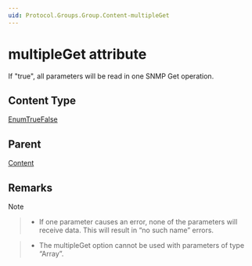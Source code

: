 ```yaml
---
uid: Protocol.Groups.Group.Content-multipleGet
---
```


# multipleGet attribute

If "true", all parameters will be read in one SNMP Get operation.

## Content Type

[EnumTrueFalse](xref:Protocol-EnumTrueFalse)

## Parent

[Content](xref:Protocol.Groups.Group.Content)

## Remarks

> [!NOTE]

> - If one parameter causes an error, none of the parameters will receive data. This will result in “no such name” errors.

> - The multipleGet option cannot be used with parameters of type “Array”.






